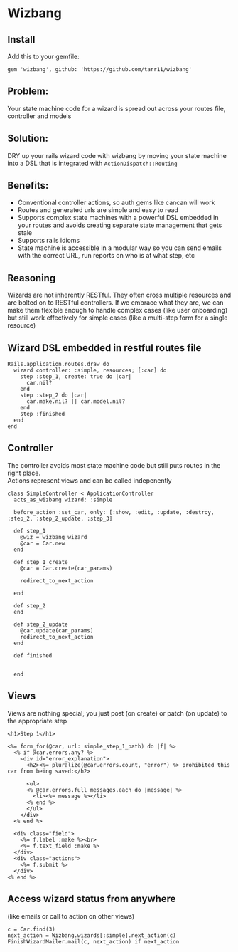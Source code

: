 # Wizbang

## Install
Add this to your gemfile:

`gem 'wizbang', github: 'https://github.com/tarr11/wizbang'`

## Problem:
Your state machine code for a wizard is spread out across your routes file, controller and models

## Solution:
DRY up your rails wizard code with wizbang by moving your state machine into a DSL that is integrated with `ActionDispatch::Routing`

## Benefits:
 
* Conventional controller actions, so auth gems like cancan will work
* Routes and generated urls are simple and easy to read
* Supports complex state machines with a powerful DSL embedded in your routes and avoids creating separate state management that gets stale
* Supports rails idioms  
* State machine is accessible in a modular way so you can send emails with the correct URL, run reports on who is at what step, etc

## Reasoning
Wizards are not inherently RESTful.  They often cross multiple resources and are bolted on to RESTful controllers.  If we embrace what they are, we can make them flexible enough to handle complex cases (like user onboarding) but still work effectively for simple cases (like a multi-step form for a single resource) 


## Wizard DSL embedded in restful routes file
```
Rails.application.routes.draw do
  wizard controller: :simple, resources; [:car] do
    step :step_1, create: true do |car|
      car.nil?
    end
    step :step_2 do |car|
      car.make.nil? || car.model.nil?
    end
    step :finished
  end
end
```

## Controller
The controller avoids most state machine code but still puts routes in the right place.  
Actions represent views and can be called indepenently
```
class SimpleController < ApplicationController
  acts_as_wizbang wizard: :simple

  before_action :set_car, only: [:show, :edit, :update, :destroy, :step_2, :step_2_update, :step_3]

  def step_1
    @wiz = wizbang_wizard
    @car = Car.new
  end

  def step_1_create
    @car = Car.create(car_params)

    redirect_to_next_action

  end

  def step_2
  end

  def step_2_update
    @car.update(car_params)
    redirect_to_next_action
  end

  def finished


  end
```

## Views
Views are nothing special, you just post (on create) or patch (on update) to the appropriate step
```
<h1>Step 1</h1>

<%= form_for(@car, url: simple_step_1_path) do |f| %>
  <% if @car.errors.any? %>
    <div id="error_explanation">
      <h2><%= pluralize(@car.errors.count, "error") %> prohibited this car from being saved:</h2>

      <ul>
      <% @car.errors.full_messages.each do |message| %>
        <li><%= message %></li>
      <% end %>
      </ul>
    </div>
  <% end %>

  <div class="field">
    <%= f.label :make %><br>
    <%= f.text_field :make %>
  </div>
  <div class="actions">
    <%= f.submit %>
  </div>
<% end %>
```

## Access wizard status from anywhere 
(like emails or call to action on other views)
```
c = Car.find(3)
next_action = Wizbang.wizards[:simple].next_action(c)
FinishWizardMailer.mail(c, next_action) if next_action
```
